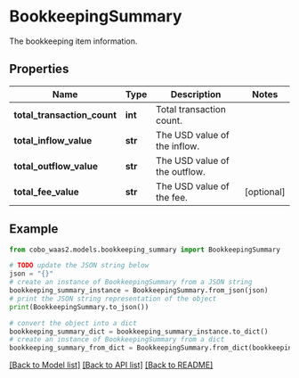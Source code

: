 # BookkeepingSummary

The bookkeeping item information.

## Properties

Name | Type | Description | Notes
------------ | ------------- | ------------- | -------------
**total_transaction_count** | **int** | Total transaction count. | 
**total_inflow_value** | **str** | The USD value of the inflow. | 
**total_outflow_value** | **str** | The USD value of the outflow. | 
**total_fee_value** | **str** | The USD value of the fee. | [optional] 

## Example

```python
from cobo_waas2.models.bookkeeping_summary import BookkeepingSummary

# TODO update the JSON string below
json = "{}"
# create an instance of BookkeepingSummary from a JSON string
bookkeeping_summary_instance = BookkeepingSummary.from_json(json)
# print the JSON string representation of the object
print(BookkeepingSummary.to_json())

# convert the object into a dict
bookkeeping_summary_dict = bookkeeping_summary_instance.to_dict()
# create an instance of BookkeepingSummary from a dict
bookkeeping_summary_from_dict = BookkeepingSummary.from_dict(bookkeeping_summary_dict)
```
[[Back to Model list]](../README.md#documentation-for-models) [[Back to API list]](../README.md#documentation-for-api-endpoints) [[Back to README]](../README.md)



